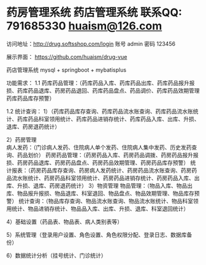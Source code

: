 # 药房管理系统 药店管理系统  联系QQ: 791685330 huaism@126.com

访问地址：http://drug.softsshop.com/login 账号 admin 密码 123456

展示界面：
https://github.com/huaism/drug-vue

药店管理系统 mysql + springboot + mybatisplus

功能需求：
1.1 药库药品管理：（药库药品入库、药库药品出库、药库药品报升报损、药库药品退库、药房药品退回、药库药品盘点、药品调价、药库药品效期管理
  药库药品库存预警）   
  
1.2 统计查询：
1）（药库药品库存查询、药库药品流水账查询、药库药品流水账统计、药库药品科室领用统计、药库药品进销存统计、药库药品入库、出库、升损、退库、药房退药统计） 

2）药房管理   
  病人发药：（门诊病人发药、住院病人单个发药、住院病人集中发药、历史发药查询、药品划价） 
  药房药品管理：（药房药品入库、药房药品调拨、药房药品报升报损、药房药品退库、药房药品盘点、药房药品效期管理、药房药品库存预警） 
  统计报表：（药房药品库存查询、药房病人发药统计、药房药品流水账查询、药房药品流水账统计、药房药品科室领用统计、药房药品进销存统计、药房药品入库、出库、升损、退库、药房退药统计） 
3）物资管理 物品管理：（物品入库、物品出库、物品报升报损、物品退库、科室退回、物品盘点、物品效期管理、物品库存预警） 
统计查询：（物品库存查询、物品流水账查询、物品流水账统计、物品科室领用统计、物品进销存统计、物品品入库、出库、升损、退库、科室退回统计） 

4）基础设置（药品表、物品表、病人类别表等） 

5）系统管理（登录用户设置、角色设置、角色权限分配、登录日志、数据库备份） 

6）数据统计分析（挂号统计、门诊统计）
